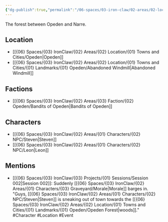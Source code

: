 ```yaml
---
{"dg-publish":true,"permalink":"/06-spaces/03-iron-claw/02-areas/02-location/01-towns-and-cities/01-landmarks/01-opeden/opeden-forest/","title":"Opeden Forest"}
---
```



The forest between Opeden and Narre.

## Location

- [[{06} Spaces/{03} IronClaw/{02} Areas/{02} Location/{01} Towns and Cities/Opeden\|Opeden]]
- [[{06} Spaces/{03} IronClaw/{02} Areas/{02} Location/{01} Towns and Cities/{01} Landmarks/{01} Opeden/Abandoned Windmill\|Abandoned Windmill]]

## Factions

- [[{06} Spaces/{03} IronClaw/{02} Areas/{03} Faction/{02} Opeden/Bandits of Opeden\|Bandits of Opeden]]

## Characters

- [[{06} Spaces/{03} IronClaw/{02} Areas/{01} Characters/{02} NPC/Steven\|Steven]]
- [[{06} Spaces/{03} IronClaw/{02} Areas/{01} Characters/{02} NPC/Leon\|Leon]]

## Mentions

- [[{06} Spaces/{03} IronClaw/{03} Projects/{01} Sessions/Session 002\|Session 002]]: Suddenly [[{06} Spaces/{03} IronClaw/{02} Areas/{01} Characters/{03} Graveyard/Morale\|Morale]] barges in. "Guys, [[{06} Spaces/{03} IronClaw/{02} Areas/{01} Characters/{02} NPC/Steven\|Steven]] is sneaking out of town towards the [[{06} Spaces/{03} IronClaw/{02} Areas/{02} Location/{01} Towns and Cities/{01} Landmarks/{01} Opeden/Opeden Forest\|woods]]." #Character #Location #Event

